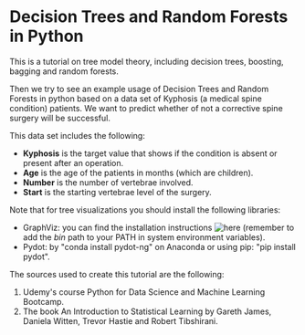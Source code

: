 # Decision Trees and Random Forests in Python
This is a tutorial on tree model theory, including decision trees, boosting, bagging and random forests. 

Then we try to see an example usage of Decision Trees and Random Forests in python based on a data set of Kyphosis (a medical spine condition) patients. We want to predict whether of not a corrective spine surgery will be successful.

This data set includes the following:
* __Kyphosis__ is the target value that shows if the condition is absent or present after an operation.
* __Age__  is the age of the patients in months (which are children).
* __Number__ is the number of vertebrae involved.
* __Start__ is the starting vertebrae level of the surgery.

Note that for tree visualizations you should install the following libraries:
* GraphViz: you can find the installation instructions ![here](http://www.graphviz.org/download/) (remember to add the _bin_ path to your PATH in system environment variables).
* Pydot: by "conda install pydot-ng" on Anaconda or using pip: "pip install pydot".

The sources used to create this tutorial are the following:

  1.  Udemy's course Python for Data Science and Machine Learning Bootcamp.
  2.  The book An Introduction to Statistical Learning by Gareth James, Daniela Witten, Trevor Hastie and Robert Tibshirani.
